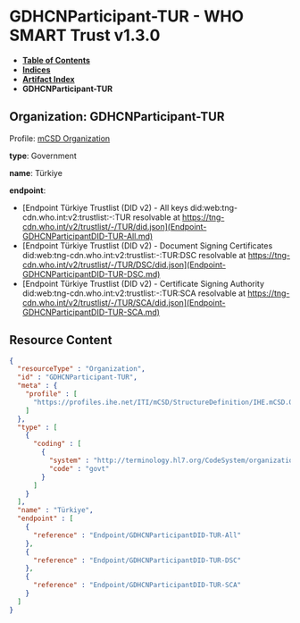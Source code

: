 # GDHCNParticipant-TUR - WHO SMART Trust v1.3.0

* [**Table of Contents**](toc.md)
* [**Indices**](indices.md)
* [**Artifact Index**](artifacts.md)
* **GDHCNParticipant-TUR**

## Organization: GDHCNParticipant-TUR

Profile: [mCSD Organization](https://profiles.ihe.net/ITI/mCSD/4.0.0/StructureDefinition-IHE.mCSD.Organization.html)

**type**: Government

**name**: Türkiye

**endpoint**: 

* [Endpoint Türkiye Trustlist (DID v2) - All keys did:web:tng-cdn.who.int:v2:trustlist:-:TUR resolvable at https://tng-cdn.who.int/v2/trustlist/-/TUR/did.json](Endpoint-GDHCNParticipantDID-TUR-All.md)
* [Endpoint Türkiye Trustlist (DID v2) - Document Signing Certificates did:web:tng-cdn.who.int:v2:trustlist:-:TUR:DSC resolvable at https://tng-cdn.who.int/v2/trustlist/-/TUR/DSC/did.json](Endpoint-GDHCNParticipantDID-TUR-DSC.md)
* [Endpoint Türkiye Trustlist (DID v2) - Certificate Signing Authority did:web:tng-cdn.who.int:v2:trustlist:-:TUR:SCA resolvable at https://tng-cdn.who.int/v2/trustlist/-/TUR/SCA/did.json](Endpoint-GDHCNParticipantDID-TUR-SCA.md)



## Resource Content

```json
{
  "resourceType" : "Organization",
  "id" : "GDHCNParticipant-TUR",
  "meta" : {
    "profile" : [
      "https://profiles.ihe.net/ITI/mCSD/StructureDefinition/IHE.mCSD.Organization"
    ]
  },
  "type" : [
    {
      "coding" : [
        {
          "system" : "http://terminology.hl7.org/CodeSystem/organization-type",
          "code" : "govt"
        }
      ]
    }
  ],
  "name" : "Türkiye",
  "endpoint" : [
    {
      "reference" : "Endpoint/GDHCNParticipantDID-TUR-All"
    },
    {
      "reference" : "Endpoint/GDHCNParticipantDID-TUR-DSC"
    },
    {
      "reference" : "Endpoint/GDHCNParticipantDID-TUR-SCA"
    }
  ]
}

```
